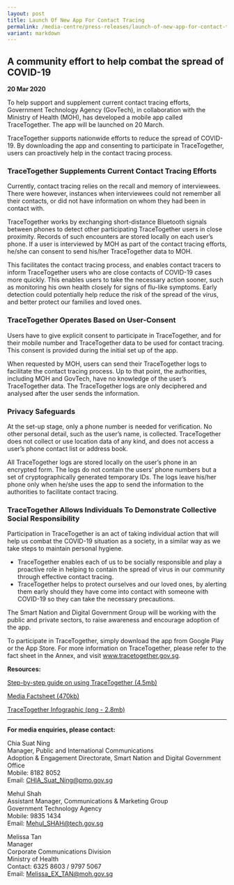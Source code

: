 ```yaml
---
layout: post
title: Launch Of New App For Contact Tracing
permalink: /media-centre/press-releases/launch-of-new-app-for-contact-tracing/
variant: markdown
---
```

## A community effort to help combat the spread of COVID-19

**20 Mar 2020**

To help support and supplement current contact tracing efforts, Government Technology Agency (GovTech), in collaboration with the Ministry of Health (MOH), has developed a mobile app called TraceTogether. The app will be launched on 20 March.

TraceTogether supports nationwide efforts to reduce the spread of COVID-19. By downloading the app and consenting to participate in TraceTogether, users can proactively help in the contact tracing process.

### TraceTogether Supplements Current Contact Tracing Efforts

Currently, contact tracing relies on the recall and memory of interviewees. There were however, instances when interviewees could not remember all their contacts, or did not have information on whom they had been in contact with.

TraceTogether works by exchanging short-distance Bluetooth signals between phones to detect other participating TraceTogether users in close proximity. Records of such encounters are stored locally on each user’s phone. If a user is interviewed by MOH as part of the contact tracing efforts, he/she can consent to send his/her TraceTogether data to MOH.

This facilitates the contact tracing process, and enables contact tracers to inform TraceTogether users who are close contacts of COVID-19 cases more quickly. This enables users to take the necessary action sooner, such as monitoring his own health closely for signs of flu-like symptoms. Early detection could potentially help reduce the risk of the spread of the virus, and better protect our families and loved ones.

### TraceTogether Operates Based on User-Consent

Users have to give explicit consent to participate in TraceTogether, and for their mobile number and TraceTogether data to be used for contact tracing. This consent is provided during the initial set up of the app.

When requested by MOH, users can send their TraceTogether logs to facilitate the contact tracing process. Up to that point, the authorities, including MOH and GovTech, have no knowledge of the user’s TraceTogether data. The TraceTogether logs are only deciphered and analysed after the user sends the information.

### Privacy Safeguards

At the set-up stage, only a phone number is needed for verification. No other personal detail, such as the user’s name, is collected. TraceTogether does not collect or use location data of any kind, and does not access a user’s phone contact list or address book.

All TraceTogether logs are stored locally on the user’s phone in an encrypted form. The logs do not contain the users’ phone numbers but a set of cryptographically generated temporary IDs. The logs leave his/her phone only when he/she uses the app to send the information to the authorities to facilitate contact tracing.

### TraceTogether Allows Individuals To Demonstrate Collective Social Responsibility

Participation in TraceTogether is an act of taking individual action that will help us combat the COVID-19 situation as a society, in a similar way as we take steps to maintain personal hygiene.

  * TraceTogether enables each of us to be socially responsible and play a proactive role in helping to contain the spread of virus in our community through effective contact tracing.
  * TraceTogether helps to protect ourselves and our loved ones, by alerting them early should they have come into contact with someone with COVID-19 so they can take the necessary precautions.

The Smart Nation and Digital Government Group will be working with the public and private sectors, to raise awareness and encourage adoption of the app.

To participate in TraceTogether, simply download the app from  Google Play or  the App Store. For more information on TraceTogether, please refer to the fact sheet in the Annex, and visit www.tracetogether.gov.sg.


 
**Resources:**

[Step-by-step guide on using TraceTogether (4.5mb)](/files/press-releases/2020/tracetogether-step-by-step-guide.pdf)

[Media Factsheet (470kb)](/files/press-releases/2020/sndgg-tracetogether-media-factsheet-20-mar-20.pdf)

[TraceTogether Infographic (png - 2.8mb)](/images/sndgo-media-centre/press-release/2020/tracetogether-infographic-20-mar-2020.png)

---

**For media enquiries, please contact:**

Chia Suat Ning<br>
Manager, Public and International Communications<br>
Adoption &amp; Engagement Directorate, Smart Nation and Digital Government Office<br>
Mobile: 8182 8052<br>
Email:  [CHIA_Suat_Ning@pmo.gov.sg](mailto:CHIA_Suat_Ning@pmo.gov.sg)

Mehul Shah<br>
Assistant Manager, Communications &amp; Marketing Group<br>
Government Technology Agency<br>
Mobile: 9835 1434<br>
Email:  [Mehul_SHAH@tech.gov.sg](mailto:Mehul_SHAH@tech.gov.sg)

Melissa Tan<br>
Manager<br>
Corporate Communications Division<br>
Ministry of Health<br>
Contact: 6325 8603 / 9797 5067<br>
Email:  [Melissa_EX_TAN@moh.gov.sg](mailto:Melissa_EX_TAN@moh.gov.sg)